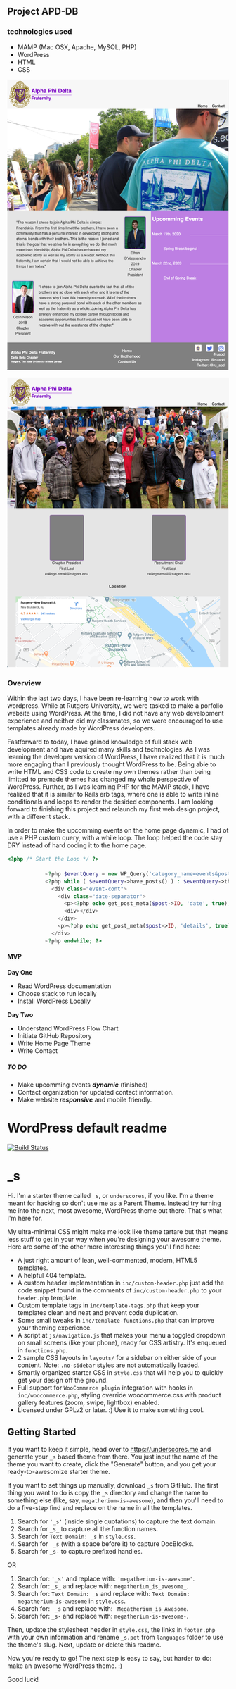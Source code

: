 ## Project APD-DB ##
### technologies used
- MAMP (Mac OSX, Apache, MySQL, PHP)
- WordPress
- HTML
- CSS

![Home-page](https://github.com/aparcanapavel/mamp-wordpress/blob/master/assets/home_page_theme.png?raw=true)

![Contact-page](https://github.com/aparcanapavel/mamp-wordpress/blob/master/assets/contact_page_theme.png?raw=true)

### Overview
Within the last two days, I have been re-learning how to work with wordpress. While at Rutgers University, we were tasked to make a porfolio website using WordPress. At the time, I did not have any web development experience and neither did my classmates, so we were encouraged to use templates already made by WordPress developers.

Fastforward to today, I have gained knowledge of full stack web development and have aquired many skills and technologies. As I was learning the developer version of WordPress, I have realized that it is much more engaging than I previously thought WordPress to be. Being able to write HTML and CSS code to create my own themes rather than being limitted to premade themes has changed my whole perspective of WordPress. Further, as I was learning PHP for the MAMP stack, I have realized that it is similar to Rails erb tags, where one is able to write inline conditionals and loops to render the desided components. I am looking forward to finishing this project and relaunch my first web design project, with a different stack.

In order to make the upcomming events on the home page dynamic, I had ot use a PHP custom query, with a while loop. The loop helped the code stay DRY instead of hard coding it to the home page.

```php 
<?php /* Start the Loop */ ?>
            
            <?php $eventQuery = new WP_Query('category_name=events&posts_per_page=2'); ?>
            <?php while ( $eventQuery->have_posts() ) : $eventQuery->the_post(); ?>
              <div class="event-cont">
                <div class="date-separator">
                  <p><?php echo get_post_meta($post->ID, 'date', true); ?></p>
                  <div></div>
                </div>
                <p><?php echo get_post_meta($post->ID, 'details', true); ?></p>
              </div>
            <?php endwhile; ?>
```

#### MVP
**Day One**
- Read WordPress documentation
- Choose stack to run locally
- Install WordPress Locally

**Day Two**
- Understand WordPress Flow Chart
- Initiate GitHub Repository
- Write Home Page Theme
- Write Contact 


##### TO DO 
- Make upcomming events ***dynamic*** (finished)
- Contact organization for updated contact information.
- Make website ***responsive*** and mobile friendly.


# WordPress default readme #

[![Build Status](https://travis-ci.org/Automattic/_s.svg?branch=master)](https://travis-ci.org/Automattic/_s)

_s
===

Hi. I'm a starter theme called `_s`, or `underscores`, if you like. I'm a theme meant for hacking so don't use me as a Parent Theme. Instead try turning me into the next, most awesome, WordPress theme out there. That's what I'm here for.

My ultra-minimal CSS might make me look like theme tartare but that means less stuff to get in your way when you're designing your awesome theme. Here are some of the other more interesting things you'll find here:

* A just right amount of lean, well-commented, modern, HTML5 templates.
* A helpful 404 template.
* A custom header implementation in `inc/custom-header.php` just add the code snippet found in the comments of `inc/custom-header.php` to your `header.php` template.
* Custom template tags in `inc/template-tags.php` that keep your templates clean and neat and prevent code duplication.
* Some small tweaks in `inc/template-functions.php` that can improve your theming experience.
* A script at `js/navigation.js` that makes your menu a toggled dropdown on small screens (like your phone), ready for CSS artistry. It's enqueued in `functions.php`.
* 2 sample CSS layouts in `layouts/` for a sidebar on either side of your content.
Note: `.no-sidebar` styles are not automatically loaded.
* Smartly organized starter CSS in `style.css` that will help you to quickly get your design off the ground.
* Full support for `WooCommerce plugin` integration with hooks in `inc/woocommerce.php`, styling override woocommerce.css with product gallery features (zoom, swipe, lightbox) enabled.
* Licensed under GPLv2 or later. :) Use it to make something cool.

Getting Started
---------------

If you want to keep it simple, head over to https://underscores.me and generate your `_s` based theme from there. You just input the name of the theme you want to create, click the "Generate" button, and you get your ready-to-awesomize starter theme.

If you want to set things up manually, download `_s` from GitHub. The first thing you want to do is copy the `_s` directory and change the name to something else (like, say, `megatherium-is-awesome`), and then you'll need to do a five-step find and replace on the name in all the templates.

1. Search for `'_s'` (inside single quotations) to capture the text domain.
2. Search for `_s_` to capture all the function names.
3. Search for `Text Domain: _s` in `style.css`.
4. Search for <code>&nbsp;_s</code> (with a space before it) to capture DocBlocks.
5. Search for `_s-` to capture prefixed handles.

OR

1. Search for: `'_s'` and replace with: `'megatherium-is-awesome'`.
2. Search for: `_s_` and replace with: `megatherium_is_awesome_`.
3. Search for: `Text Domain: _s` and replace with: `Text Domain: megatherium-is-awesome` in `style.css`.
4. Search for: <code>&nbsp;_s</code> and replace with: <code>&nbsp;Megatherium_is_Awesome</code>.
5. Search for: `_s-` and replace with: `megatherium-is-awesome-`.

Then, update the stylesheet header in `style.css`, the links in `footer.php` with your own information and rename `_s.pot` from `languages` folder to use the theme's slug. Next, update or delete this readme.

Now you're ready to go! The next step is easy to say, but harder to do: make an awesome WordPress theme. :)

Good luck!
